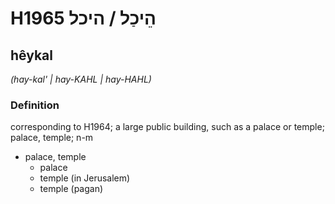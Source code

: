 # H1965 הֵיכַל / היכל

## hêykal

_(hay-kal' | hay-KAHL | hay-HAHL)_

### Definition

corresponding to H1964; a large public building, such as a palace or temple; palace, temple; n-m

- palace, temple
  - palace
  - temple (in Jerusalem)
  - temple (pagan)
